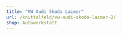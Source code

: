 ```yaml
---
title: "VW Audi Skoda Laimer"
url: /knittelfeld/vw-audi-skoda-laimer-2/
shop: Autowerkstatt
---
```

